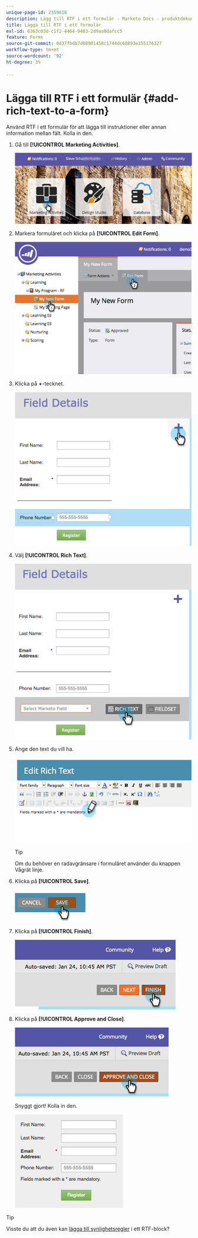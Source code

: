 ```yaml
---
unique-page-id: 2359618
description: Lägg till RTF i ett formulär - Marketo Docs - produktdokumentation
title: Lägga till RTF i ett formulär
exl-id: 6363c03d-c1f2-4464-9483-2d9aa8dafcc5
feature: Forms
source-git-commit: 0d37fbdb7d08901458c1744dc68893e155176327
workflow-type: tm+mt
source-wordcount: '92'
ht-degree: 3%

---
```


# Lägga till RTF i ett formulär {#add-rich-text-to-a-form}

Använd RTF i ett formulär för att lägga till instruktioner eller annan information mellan fält. Kolla in den.

1. Gå till **[!UICONTROL Marketing Activities]**.

   ![](assets/login-marketing-activities-2.png)

1. Markera formuläret och klicka på **[!UICONTROL Edit Form]**.

   ![](assets/image2014-9-15-16-3a46-3a7.png)

1. Klicka på **+**-tecknet.

   ![](assets/image2014-9-15-16-3a46-3a43.png)

1. Välj **[!UICONTROL Rich Text]**.

   ![](assets/image2014-9-15-16-3a47-3a9.png)

1. Ange den text du vill ha.

   ![](assets/image2014-9-15-16-3a47-3a20.png)

   >[!TIP]
   >
   >Om du behöver en radavgränsare i formuläret använder du knappen Vågrät linje.

1. Klicka på **[!UICONTROL Save]**.

   ![](assets/image2014-9-15-16-3a48-3a18.png)

1. Klicka på **[!UICONTROL Finish]**.

   ![](assets/image2014-9-15-16-3a48-3a36.png)

1. Klicka på **[!UICONTROL Approve and Close]**.

   ![](assets/image2014-9-15-16-3a48-3a51.png)

   Snyggt gjort! Kolla in den.

   ![](assets/image2014-9-15-16-3a48-3a58.png)

>[!TIP]
>
>Visste du att du även kan [lägga till synlighetsregler](/help/marketo/product-docs/demand-generation/forms/form-fields/dynamically-toggle-visibility-of-a-form-field.md) i ett RTF-block?
